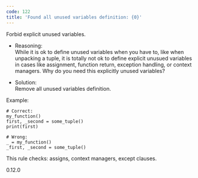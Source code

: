 ```yaml
---
code: 122
title: 'Found all unused variables definition: {0}'
---
```


Forbid explicit unused variables.

  - Reasoning:  
    While it is ok to define unused variables when you have to, like
    when unpacking a tuple, it is totally not ok to define explicit
    unusued variables in cases like assignment, function return,
    exception handling, or context managers. Why do you need this
    explicitly unused variables?

  - Solution:  
    Remove all unused variables definition.

Example:

    # Correct:
    my_function()
    first, _second = some_tuple()
    print(first)
    
    # Wrong:
    _ = my_function()
    _first, _second = some_tuple()

This rule checks: assigns, context managers, except clauses.

<div class="versionadded">

0.12.0

</div>